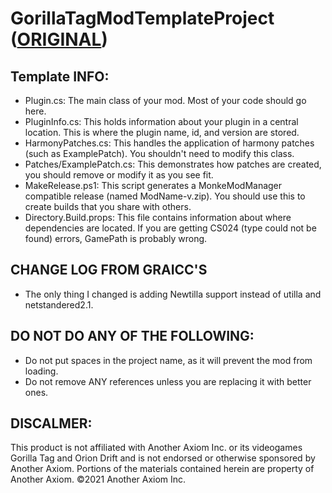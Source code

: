 # GorillaTagModTemplateProject ([ORIGINAL](https://github.com/Graicc/GorillaTagModTemplate))

## Template INFO:
- Plugin.cs: The main class of your mod. Most of your code should go here.
- PluginInfo.cs: This holds information about your plugin in a central location. This is where the plugin name, id, and version are stored.
- HarmonyPatches.cs: This handles the application of harmony patches (such as ExamplePatch). You shouldn't need to modify this class.
- Patches/ExamplePatch.cs: This demonstrates how patches are created, you should remove or modify it as you see fit.
- MakeRelease.ps1: This script generates a MonkeModManager compatible release (named ModName-v.zip). You should use this to create builds that you share with others.
- Directory.Build.props: This file contains information about where dependencies are located. If you are getting CS024 (type could not be found) errors, GamePath is probably wrong.

## CHANGE LOG FROM GRAICC'S
- The only thing I changed is adding Newtilla support instead of utilla and netstandered2.1.

## DO NOT DO ANY OF THE FOLLOWING:
- Do not put spaces in the project name, as it will prevent the mod from loading.
- Do not remove ANY references unless you are replacing it with better ones.

## DISCALMER:
This product is not affiliated with Another Axiom Inc. or its videogames Gorilla Tag and Orion Drift and is not endorsed or otherwise sponsored by Another Axiom. Portions of the materials contained herein are property of Another Axiom. ©2021 Another Axiom Inc.
